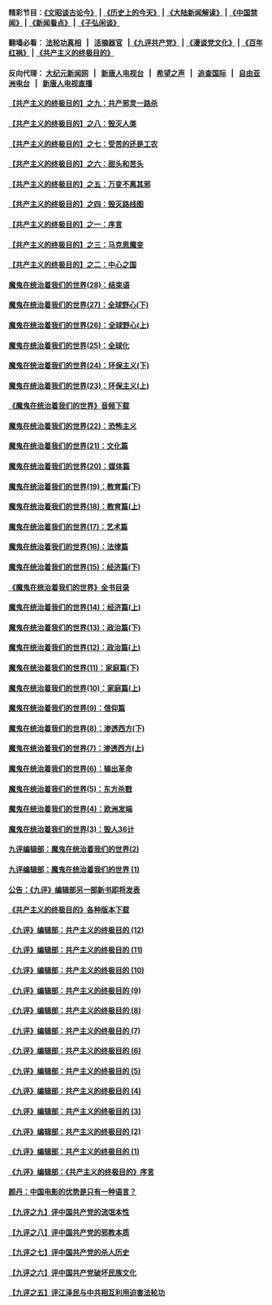 #### 精彩节目：[《文昭谈古论今》](http://134.209.198.168/wenzhao) | [《历史上的今天》](http://134.209.198.168/today-in-history) | [《大陆新闻解读》](http://134.209.198.168/ntdtv-comedy) | [《中国禁闻》](http://134.209.198.168/ntdtv-news) | [《新闻看点》](http://134.209.198.168/news-insight) | [《子弘闲谈》](http://134.209.198.168/zihongxiantan/) 

 #### 翻墙必看： [法轮功真相](http://134.209.198.168:10000/videos/truth.html) &nbsp;&nbsp;|&nbsp;&nbsp; [活摘器官](http://134.209.198.168:10000/videos/res/Organs/) &nbsp;&nbsp;|[《九评共产党》](http://134.209.198.168:10000/videos/jiuping) | [《漫谈党文化》](http://134.209.198.168:10000/videos/mtdwh) | [《百年红祸》](http://134.209.198.168:10000/videos/bnhh) | [《共产主义的终极目的》](http://134.209.198.168:10000/videos/res/zjmd) 

 #### 反向代理： [大纪元新闻网](http://134.209.198.168:10080/) &nbsp;&nbsp;|&nbsp;&nbsp; [新唐人电视台](http://134.209.198.168:8000/) &nbsp;&nbsp;|&nbsp;&nbsp; [希望之声](http://134.209.198.168:8200/) &nbsp;&nbsp;|&nbsp;&nbsp; [追查国际](http://134.209.198.168:10010/) &nbsp;&nbsp;|&nbsp;&nbsp; [自由亚洲电台](http://134.209.198.168:9800/) &nbsp;&nbsp;|&nbsp;&nbsp; [新唐人电视直播](http://134.209.198.168/) 

#### [【共产主义的终极目的】之九：共产邪灵一路杀](../pages/nsc422/n11114139.md?t=03170636) 

#### [【共产主义的终极目的】之八：毁灭人类](../pages/nsc422/n11108503.md?t=03170636) 

#### [【共产主义的终极目的】之七：受苦的还是工农](../pages/nsc422/n11101809.md?t=03170636) 

#### [【共产主义的终极目的】之六：甜头和苦头](../pages/nsc422/n11096971.md?t=03170636) 

#### [【共产主义的终极目的】之五：万变不离其邪](../pages/nsc422/n11091285.md?t=03170636) 

#### [【共产主义的终极目的】之四：毁灭路线图](../pages/nsc422/n11086284.md?t=03170636) 

#### [【共产主义的终极目的】之一：序言](../pages/nsc422/n11086077.md?t=03170636) 

#### [【共产主义的终极目的】之三：马克思魔变](../pages/nsc422/n11061941.md?t=03170636) 

#### [【共产主义的终极目的】之二：中心之国](../pages/nsc422/n11047728.md?t=03170636) 

#### [魔鬼在统治着我们的世界(28)：结束语](../pages/nsc422/n10936246.md?t=03170636) 

#### [魔鬼在统治着我们的世界(27)：全球野心(下)](../pages/nsc422/n10928319.md?t=03170636) 

#### [魔鬼在统治着我们的世界(26)：全球野心(上)](../pages/nsc422/n10900318.md?t=03170636) 

#### [魔鬼在统治着我们的世界(25)：全球化](../pages/nsc422/n10788205.md?t=03170636) 

#### [魔鬼在统治着我们的世界(24)：环保主义(下)](../pages/nsc422/n10695307.md?t=03170636) 

#### [魔鬼在统治着我们的世界(23)：环保主义(上)](../pages/nsc422/n10688613.md?t=03170636) 

#### [《魔鬼在统治着我们的世界》音频下载](../pages/nsc422/n10635553.md?t=03170636) 

#### [魔鬼在统治着我们的世界(22)：恐怖主义](../pages/nsc422/n10614727.md?t=03170636) 

#### [魔鬼在统治着我们的世界(21)：文化篇](../pages/nsc422/n10597706.md?t=03170636) 

#### [魔鬼在统治着我们的世界(20)：媒体篇](../pages/nsc422/n10586579.md?t=03170636) 

#### [魔鬼在统治着我们的世界(19)：教育篇(下)](../pages/nsc422/n10564808.md?t=03170636) 

#### [魔鬼在统治着我们的世界(18)：教育篇(上)](../pages/nsc422/n10526970.md?t=03170636) 

#### [魔鬼在统治着我们的世界(17)：艺术篇](../pages/nsc422/n10499093.md?t=03170636) 

#### [魔鬼在统治着我们的世界(16)：法律篇](../pages/nsc422/n10485969.md?t=03170636) 

#### [魔鬼在统治着我们的世界(15)：经济篇(下)](../pages/nsc422/n10469975.md?t=03170636) 

#### [《魔鬼在统治着我们的世界》全书目录](../pages/nsc422/n10464261.md?t=03170636) 

#### [魔鬼在统治着我们的世界(14)：经济篇(上)](../pages/nsc422/n10457370.md?t=03170636) 

#### [魔鬼在统治着我们的世界(13)：政治篇(下)](../pages/nsc422/n10448270.md?t=03170636) 

#### [魔鬼在统治着我们的世界(12)：政治篇(上)](../pages/nsc422/n10444576.md?t=03170636) 

#### [魔鬼在统治着我们的世界(11)：家庭篇(下)](../pages/nsc422/n10440961.md?t=03170636) 

#### [魔鬼在统治着我们的世界(10)：家庭篇(上)](../pages/nsc422/n10435448.md?t=03170636) 

#### [魔鬼在统治着我们的世界(9)：信仰篇](../pages/nsc422/n10432159.md?t=03170636) 

#### [魔鬼在统治着我们的世界(8)：渗透西方(下)](../pages/nsc422/n10429603.md?t=03170636) 

#### [魔鬼在统治着我们的世界(7)：渗透西方(上)](../pages/nsc422/n10426013.md?t=03170636) 

#### [魔鬼在统治着我们的世界(6)：输出革命](../pages/nsc422/n10421536.md?t=03170636) 

#### [魔鬼在统治着我们的世界(5)：东方杀戮](../pages/nsc422/n10417707.md?t=03170636) 

#### [魔鬼在统治着我们的世界(4)：欧洲发端](../pages/nsc422/n10414890.md?t=03170636) 

#### [魔鬼在统治着我们的世界(3)：毁人36计](../pages/nsc422/n10411583.md?t=03170636) 

#### [九评编辑部：魔鬼在统治着我们的世界(2)](../pages/nsc422/n10410036.md?t=03170636) 

#### [九评编辑部：魔鬼在统治着我们的世界 (1)](../pages/nsc422/n10406825.md?t=03170636) 

#### [公告：《九评》编辑部另一部新书即将发表](../pages/nsc422/n10405104.md?t=03170636) 

#### [《共产主义的终极目的》各种版本下载](../pages/nsc422/n10022138.md?t=03170636) 

#### [《九评》编辑部：共产主义的终极目的 (12)](../pages/nsc422/n9933272.md?t=03170636) 

#### [《九评》编辑部：共产主义的终极目的 (11)](../pages/nsc422/n9924973.md?t=03170636) 

#### [《九评》编辑部：共产主义的终极目的 (10)](../pages/nsc422/n9920883.md?t=03170636) 

#### [《九评》编辑部：共产主义的终极目的 (9)](../pages/nsc422/n9916363.md?t=03170636) 

#### [《九评》编辑部：共产主义的终极目的 (8)](../pages/nsc422/n9912488.md?t=03170636) 

#### [《九评》编辑部：共产主义的终极目的 (7)](../pages/nsc422/n9901176.md?t=03170636) 

#### [《九评》编辑部：共产主义的终极目的 (6)](../pages/nsc422/n9899359.md?t=03170636) 

#### [《九评》编辑部：共产主义的终极目的 (5)](../pages/nsc422/n9893174.md?t=03170636) 

#### [《九评》编辑部：共产主义的终极目的 (4)](../pages/nsc422/n9891246.md?t=03170636) 

#### [《九评》编辑部：共产主义的终极目的 (3)](../pages/nsc422/n9879879.md?t=03170636) 

#### [《九评》编辑部：共产主义的终极目的 (2)](../pages/nsc422/n9876205.md?t=03170636) 

#### [《九评》编辑部：共产主义的终极目的 (1)](../pages/nsc422/n9865857.md?t=03170636) 

#### [《九评》编辑部：《共产主义的终极目的》序言](../pages/nsc422/n9862666.md?t=03170636) 

#### [颜丹：中国电影的优势是只有一种语言？](../pages/nsc422/n9583062.md?t=03170636) 

#### [【九评之九】评中国共产党的流氓本性](../pages/nsc422/n737542.md?t=03170636) 

#### [【九评之八】评中国共产党的邪教本质](../pages/nsc422/n735942.md?t=03170636) 

#### [【九评之七】评中国共产党的杀人历史](../pages/nsc422/n733806.md?t=03170636) 

#### [【九评之六】评中国共产党破坏民族文化](../pages/nsc422/n731667.md?t=03170636) 

#### [【九评之五】评江泽民与中共相互利用迫害法轮功](../pages/nsc422/n730058.md?t=03170636) 

